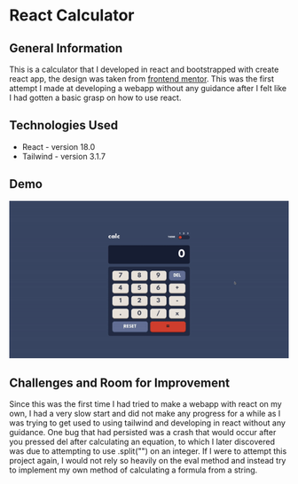 # React Calculator

## General Information
This is a calculator that I developed in react and bootstrapped with create react app, the design was taken from [frontend mentor](https://www.frontendmentor.io/challenges). This was the first
attempt I made at developing a webapp without any guidance after I felt like I had gotten a basic grasp on how to use react.


## Technologies Used
- React - version 18.0
- Tailwind - version 3.1.7

## Demo
![Usage Gif](https://github.com/GabeeeM/frontendmentor-calculator/blob/main/calc-demo.gif)

## Challenges and Room for Improvement
Since this was the first time I had tried to make a webapp with react on my own, I had a very slow start and did not make any progress for a while as I was trying to get used to using tailwind and 
developing in react without any guidance. One bug that had persisted was a crash that would occur after you pressed del after calculating an equation, to which I later discovered was due to attempting to use .split("")
on an integer. If I were to attempt this project again, I would not rely so heavily on the eval method and instead try to implement my own method of calculating a formula from a string.